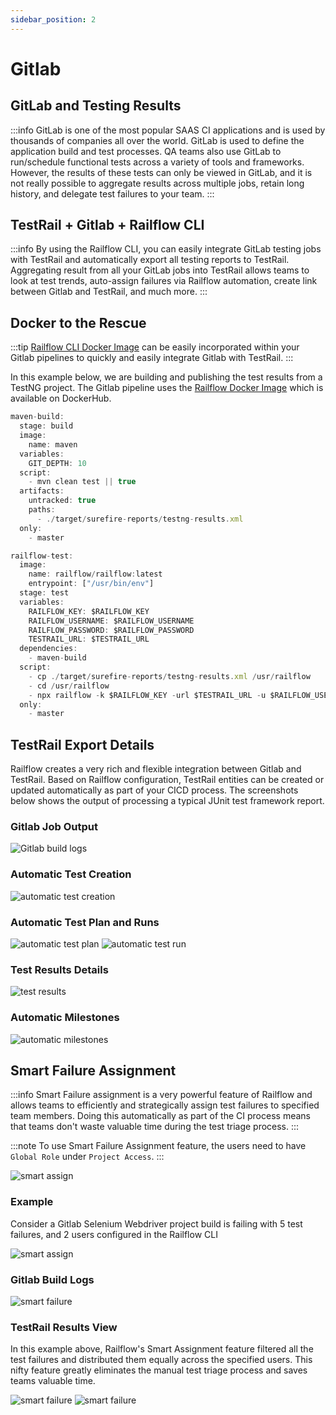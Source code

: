 ```yaml
---
sidebar_position: 2
---
```


# Gitlab

## GitLab and Testing Results
:::info
GitLab is one of the most popular SAAS CI applications and is used by thousands of companies all over the world. GitLab is used to define the application build and test processes. QA teams also use GitLab to run/schedule functional tests across a variety of tools and frameworks. However, the results of these tests can only be viewed in GitLab, and it is not really possible to aggregate results across multiple jobs, retain long history, and delegate test failures to your team. 
::: 

## TestRail + Gitlab + Railflow CLI
:::info
By using the Railflow CLI, you can easily integrate GitLab testing jobs with TestRail and automatically export all testing reports to TestRail. Aggregating result from all your GitLab jobs into TestRail allows teams to look at test trends, auto-assign failures via Railflow automation, create link between Gitlab and TestRail, and much more. 
:::


## Docker to the Rescue
:::tip
[Railflow CLI Docker Image](https://hub.docker.com/r/railflow/railflow) can be easily incorporated within your Gitlab pipelines to quickly and easily integrate Gitlab with TestRail.
:::

In this example below, we are building and publishing the test results from a TestNG project. The Gitlab pipeline uses the [Railflow Docker Image](https://hub.docker.com/r/railflow/railflow) which is available on DockerHub.


```jsx title="Gitlab Pipeline Example"
maven-build:
  stage: build
  image:
    name: maven
  variables:
    GIT_DEPTH: 10
  script:
    - mvn clean test || true
  artifacts:
    untracked: true
    paths:
      - ./target/surefire-reports/testng-results.xml
  only:
    - master

railflow-test:
  image:
    name: railflow/railflow:latest
    entrypoint: ["/usr/bin/env"]
  stage: test
  variables:
    RAILFLOW_KEY: $RAILFLOW_KEY
    RAILFLOW_USERNAME: $RAILFLOW_USERNAME
    RAILFLOW_PASSWORD: $RAILFLOW_PASSWORD
    TESTRAIL_URL: $TESTRAIL_URL
  dependencies:
    - maven-build
  script:
    - cp ./target/surefire-reports/testng-results.xml /usr/railflow
    - cd /usr/railflow
    - npx railflow -k $RAILFLOW_KEY -url $TESTRAIL_URL -u $RAILFLOW_USERNAME -p $RAILFLOW_PASSWORD -pr "Github-Demo" -path Demo/TestNG -f testng -r ./testng-results.xml -sm path -tp TestPlanName -a john@foo.com, jane@foo.com
  only:
    - master
```

## TestRail Export Details
Railflow creates a very rich and flexible integration between Gitlab and TestRail. Based on Railflow configuration, TestRail entities can be created or updated automatically as part of your CICD process. The screenshots below shows the output of processing a typical JUnit test framework report. 

### Gitlab Job Output
![Gitlab build logs](/img/cicd/gitlab/gitlab-job-output.png)

### Automatic Test Creation 
![automatic test creation](/img/cicd/jenkins/plugin-exec-3.png)

### Automatic Test Plan and Runs
![automatic test plan](/img/cicd/jenkins/plugin-exec-4.png)
![automatic test run](/img/cicd/jenkins/plugin-exec-5.png)

### Test Results Details
![test results](/img/cicd/jenkins/plugin-exec-6.png)

### Automatic Milestones
![automatic milestones](/img/cicd/jenkins/plugin-exec-7.png)

## Smart Failure Assignment
:::info
Smart Failure assignment is a very powerful feature of Railflow and allows teams to efficiently and strategically assign test failures to specified team members. Doing this automatically as part of the CI process means that teams don't waste valuable time during the test triage process. 
:::

:::note
To use Smart Failure Assignment feature, the users need to have `Global Role` under `Project Access`.
::: 

![smart assign](/img/cicd/jenkins/smart-failure-5.png)


### Example
Consider a Gitlab Selenium Webdriver project build is failing with 5 test failures, and 2 users configured in the Railflow CLI

![smart assign](/img/cicd/gitlab/gitlab-smart-assign.png)

### Gitlab Build Logs 

![smart failure](/img/cicd/jenkins/smart-failure-2.png)

### TestRail Results View
In this example above, Railflow's Smart Assignment feature filtered all the test failures and distributed them equally across the specified users. This nifty feature greatly eliminates the manual test triage process and saves teams valuable time.

![smart failure](/img/cicd/jenkins/smart-failure-3.png)
![smart failure](/img/cicd/jenkins/smart-failure-4.png)







